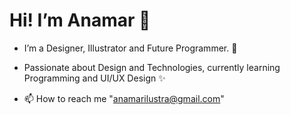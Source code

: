 <html>
    <head>
    </head>
    <body>
      <h1> Hi! I’m Anamar 👾 </h1>
</head>

- I’m a Designer, Illustrator and Future Programmer. 🚀
   
- Passionate about Design and Technologies, currently learning Programming and UI/UX Design ✨

- 📫 How to reach me "anamarilustra@gmail.com"
